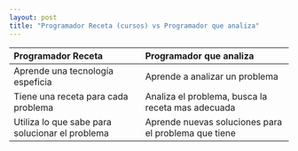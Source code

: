 ```yaml
---
layout: post
title: "Programador Receta (cursos) vs Programador que analiza"
---
```


| Programador Receta | Programador que analiza |
|:--------|:------- |
| Aprende una tecnología espeficia | Aprende a analizar un problema |
| Tiene una receta para cada problema | Analiza el problema, busca la receta mas adecuada |
| Utiliza lo que sabe para solucionar el problema | Aprende nuevas soluciones para el problema que tiene |